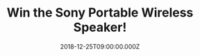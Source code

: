 ---
campaign-uuid: "c-f772aa1f-5d16-4e90-86c3-f1c592fb256e"
type: "Competition"
category: "Technology"
date: "2018-12-25T09:00:00.000Z"
end-date: "2019-01-25T23:59:00.000Z"
disable-form: false
is_promoted: false
has_entry_page: true
title: "Win the Sony Portable Wireless Speaker!"
competition-description: "<p>You loved it and here is it again! We are giving away\
  \ the amazing Sony SRS-XB10 Compact Portable Wireless Speaker to one of our lucky\
  \ NME AAA members!</p>\n<p>Wherever you go, bring some big beats with you. Click\
  \ below for a chance to win!</p>\n"
hero-header: "Win the Sony Portable Wireless Speaker!"
terms-confirmation: "N/A"
banner-img: "https://assets.expresslyapp.com/asset-ad3d2ab2-344f-4718-b94b-47f8e775910d.jpg"
logo-left-href: "aaa.nme.com"
logo-left-image: "https://assets.expresslyapp.com/asset-91d5bb12-791a-40fe-98fa-c294949f6a9f.jpg"
logo-left-title: "NME AAA"
bg-image-hero: "https://assets.expresslyapp.com/asset-a0c2ceaa-acef-418d-b71f-5d411d35f8da.jpg"
bg-image-first: "https://assets.expresslyapp.com/asset-2c1fbd7d-d807-4b0a-b603-32e09c8eafb7.jpg"
section1-content: "<p>p&gt;Compact and wireless so it’s easy to move… long battery\
  \ life and a water-resistant surface… EXTRA BASS so you can add extra music to your\
  \ life! This Sony Speaker has it all!</p></p>\n<p>Don’t miss out this amazing opportunity\
  \ of winning the Sony SRS-XB10 Compact Portable Wireless Speaker and get ready to\
  \ enjoy your favourite tunes anywhere!</p>\n<p>Good luck!</p>\n"
entry-title: "Win the Sony Portable Wireless Speaker!"
entry-content: "<p>Enter the draw to win Sony Portable Wireless Speaker by completing\
  \ the form below before 23:59 25th of January 2019.</p>\n"
has-winner: true
winner-title: "CONGRATULATIONS to Justine who won the amazing Sony Portable Wireless\
  \ Speaker!"
winner-banner: "https://assets.expresslyapp.com/asset-b2a03eef-edf4-407b-9a64-7550232b2ee9.jpg"
prize-description: "Sony Portable Wireless Speaker"
special-conditions: "Multiple entries are allowed up to one every day.\r\nThis competition\
  \ is also available on: http://club.expressly.io/competitons/sony-wireless-speaker-giveaway"
country-restrictions:
- "GB"
---